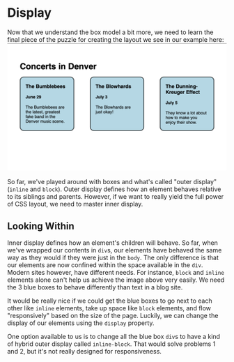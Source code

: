 # Display

Now that we understand the box model a bit more, we need to learn the final piece of the puzzle for creating the layout we see in our example here:
![structured website example](../images/structured_website_example.png)

So far, we've played around with boxes and what's called "outer display" (`inline` and `block`). Outer display defines how an element behaves relative to its siblings and parents. However, if we want to really yield the full power of CSS layout, we need to master inner display.

## Looking Within

Inner display defines how an element's children will behave. So far, when we've wrapped our contents in `div`s, our elements have behaved the same way as they would if they were just in the `body`. The only difference is that our elements are now confined within the space available in the `div`. Modern sites however, have different needs. For instance, `block` and `inline` elements alone can't help us achieve the image above very easily. We need the 3 blue boxes to behave differently than text in a blog site.

It would be really nice if we could get the blue boxes to go next to each other like `inline` elements, take up space like `block` elements, and flow "responsively" based on the size of the page. Luckily, we can change the display of our elements using the `display` property.

One option available to us is to change all the blue box `div`s to have a kind of hybrid outer display called `inline-block`. That would solve problems 1 and 2, but it's not really designed for responsiveness.